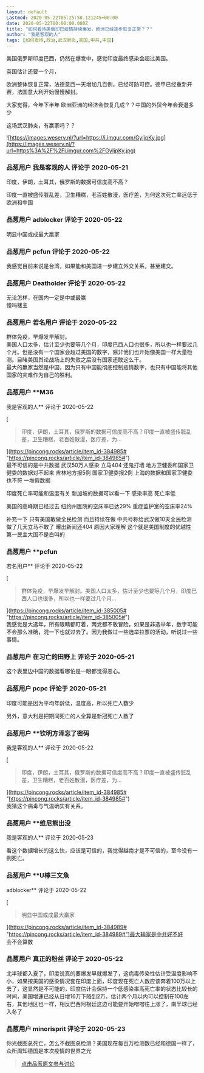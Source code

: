 ```yaml
---
layout: default
Lastmod: 2020-05-22T05:25:58.121245+00:00
date: 2020-05-22T00:00:00.000Z
title: "如何看待美俄印巴疫情持续爆发，欧洲已经逐步恢复正常？？"
author: "我是客观的人"
tags: [如何看待,政治,武汉肺炎,美国,中共,中国]
---
```


美国俄罗斯印度巴西，仍然在爆发中，感觉印度最终感染会超过美国。  
  
英国估计还要一个月，  
  
欧洲整体恢复正常，法德意西一天增加几百例，已经可防可控。德甲已经重新开赛，法国意大利开始慢慢解封。  
  
大家觉得，今年下半年 欧洲亚洲的经济会恢复几成？？中国的外贸今年会衰退多少  
  
这场武汉肺炎，有赢家吗？？  
  
![https://images.weserv.nl/?url=https://i.imgur.com/GyIjpKy.jpg](https://images.weserv.nl/?url=https%3A%2F%2Fi.imgur.com%2FGyIjpKy.jpg)

            
### 品葱用户 **我是客观的人** 评论于 2020-05-21
        
印度，伊朗，土耳其，俄罗斯的数据可信度高不高？  
  
印度一直被盛传脏乱差，卫生糟糕，老百姓散漫，医疗差，为何这次死亡率远低于欧洲和中国
        


            
### 品葱用户 **adblocker** 评论于 2020-05-22
        
明显中国或成最大羸家
        


            
### 品葱用户 **pcfun** 评论于 2020-05-22
        
我感觉目前来说是台湾，如果能和美国进一步建立外交关系，甚至建交。
        


            
### 品葱用户 **Deatholder** 评论于 2020-05-22
        
无论怎样，在国内一定是中或最赢  
懂吗楼主
        


            
### 品葱用户 **若名用户** 评论于 2020-05-22
        
群体免疫，早爆发早解封。  
美国人口太多，估计至少也要等几个月，印度巴西人口也很多，所以也一样要过几个月。但是没有一个国家会超过美国的数字，除非他们也开始像美国一样大量检测。目睹美国舆论战场上的失败之后没有国家还敢这么干。  
最大的赢家当然是中国，因为只有中国能彻底控制疫情数字，也只有中国能将其他国家的灾难作为自己的胜利。
        


            
### 品葱用户 **M36 
我是客观的人** 评论于 2020-05-22
        
[

> 印度，伊朗，土耳其，俄罗斯的数据可信度高不高？印度一直被盛传脏乱差，卫生糟糕，老百姓散漫，医疗差，为...

](https://pincong.rocks/article/item_id-384985# "https://pincong.rocks/article/item_id-384985#")  
最不可信的是中共数据 武汉50万人感染 立马404 还鬼打墙 地方卫健委和国家卫健委的数据对不起来 吉林地方报5例 国家卫健委报2例 上海的数据和国家卫健委也不符 一堆假数据  
  
印度死亡率可能和温度有关 新加坡的数据可以看一下 感染率高 死亡率低  
  
美国的高峰期已经过去 纽约州医院的空床率已达29% 重症监护室的空床率24%  
  
补充一下 只有美国敢做全民检测 而且持续在做 中共号称给武汉做10天全民检测 做了几天立马不敢了 曝出新闻还404 原因大家理解 这个就是美国制度的优越性 第一民主大国不是白叫的
        


            
### 品葱用户 **pcfun 
若名用户** 评论于 2020-05-22
        
[

> 群体免疫，早爆发早解封。美国人口太多，估计至少也要等几个月，印度巴西人口也很多，所以也一样要过几个月...

](https://pincong.rocks/article/item_id-385005# "https://pincong.rocks/article/item_id-385005#")  
我感觉是大选年，所有眼睛都盯着，两党都不敢冒险，如果是非选举年，数字可能不会那么准确，混一下也就过去了。因为我做过一些选举拉票的活动，听说过一些事情。
        


            
### 品葱用户 **在习亡的田野上** 评论于 2020-05-21
        
这个表里边中国的数据看哪怕是一眼都觉得恶心。
        


            
### 品葱用户 **pcpc** 评论于 2020-05-21
        
印度可能是因为平均年龄低，温度高，所以死亡人数少  
  
另外，意大利是把期间死亡的人全算是新冠死亡人数了
        


            
### 品葱用户 **钦明方泽忘了密码 
我是客观的人** 评论于 2020-05-22
        
[

> 印度，伊朗，土耳其，俄罗斯的数据可信度高不高？印度一直被盛传脏乱差，卫生糟糕，老百姓散漫，医疗差，为...

](https://pincong.rocks/article/item_id-384985# "https://pincong.rocks/article/item_id-384985#")  
我猜这个病毒与气温确实有关系。
        


            
### 品葱用户 **维尼熊出没 
我是客观的人** 评论于 2020-05-23
        
看这个数据增长的这么快，应该是可信的，我觉得越南才是不可信的，至今没有一例死亡。
        


            
### 品葱用户 **U檸三文魚 
adblocker** 评论于 2020-05-22
        
[

> 明显中国或成最大羸家

](https://pincong.rocks/article/item_id-384989# "https://pincong.rocks/article/item_id-384989#")最大输家是中共好不好  
会不会算数
        


            
### 品葱用户 **真正的粉丝** 评论于 2020-05-22
        
北半球都入夏了，印度说真的要爆发早就爆发了，这病毒传染性估计受温度影响不小，如果按美国的感染情况套在印度上面，印度现在死亡人数应该奔着100万以上去了，这显然是不可能的，印度估计会保持一个低感染率高死亡率的状态比较长的时间，美国增速已经从日增16万下降到2万，估计两个月以内可以控制在100左右，其他地区也一样，相反巴西阿根廷这边可能要开始噌噌往上涨了，南半球已经入冬了
        


            
### 品葱用户 **minorisprit** 评论于 2020-05-23
        
你光截图总死亡，怎么不截图总检测？美国现在每百万检测数已经和德国一样了，众所周知德国是本次疫情的世界之光
        






> [点击品葱原文参与讨论](https://pincong.rocks/article/19156)


